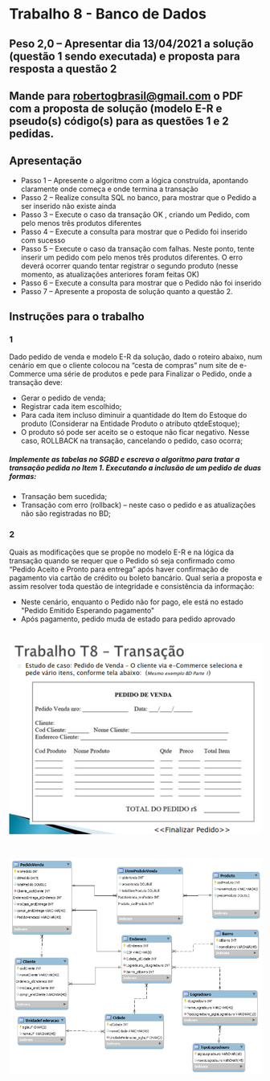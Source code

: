 # Trabalho 8 - Banco de Dados

## Peso 2,0 – Apresentar dia 13/04/2021 a solução (questão 1 sendo executada) e proposta para resposta a questão 2

## Mande para robertogbrasil@gmail.com  o PDF com a proposta de solução (modelo E-R e pseudo(s) código(s) para as questões 1 e 2 pedidas.

## Apresentação
 - Passo 1 – Apresente o algoritmo com a lógica construída, apontando claramente onde começa e onde termina a transação
 - Passo 2 – Realize consulta SQL no banco, para mostrar que o Pedido a ser inserido não existe ainda
 - Passo 3 – Execute o caso da transação OK , criando um Pedido, com pelo menos três produtos diferentes
 - Passo 4 – Execute a consulta para mostrar que o Pedido foi inserido com sucesso
 - Passo 5 – Execute o caso da transação com falhas. Neste ponto, tente inserir um pedido com pelo menos três produtos diferentes.  O erro deverá ocorrer quando tentar registrar o segundo produto (nesse momento, as atualizações anteriores foram feitas OK)
 - Passo 6 – Execute a consulta para mostrar que o Pedido não foi inserido
 - Passo 7 – Apresente a proposta de solução quanto a questão 2.

## Instruções para o trabalho

### 1
Dado pedido de venda e modelo E-R da solução,  dado o roteiro abaixo,  num cenário em que o cliente colocou na “cesta de compras” num site de e-Commerce uma série de produtos e pede para Finalizar o Pedido, onde a transação  deve:

- Gerar o pedido de venda;
- Registrar cada item escolhido;
- Para cada item incluso diminuir a quantidade do Item do Estoque do produto  (Considerar na Entidade Produto o atributo  qtdeEstoque);
- O produto só pode ser aceito se o estoque não ficar negativo. Nesse caso, ROLLBACK na transação, cancelando o pedido, caso ocorra;

##### Implemente as tabelas no SGBD e escreva o algoritmo para tratar a transação pedida no Item 1. Executando a inclusão de um pedido de duas formas:

- Transação bem sucedida;
- Transação com erro (rollback) – neste caso o pedido e as atualizações não são registradas no BD;

### 2
Quais as modificações que se propõe no modelo E-R e na lógica da transação quando se requer que o Pedido só seja confirmado como “Pedido Aceito e Pronto para entrega” após haver confirmação de pagamento via cartão de crédito ou boleto bancário. Qual seria a proposta e assim resolver toda questão de integridade e consistência da informação:

- Neste cenário, enquanto o Pedido não for pago, ele está no estado "Pedido Emitido Esperando pagamento"
- Após pagamento, pedido muda de estado para pedido aprovado

<h1 align="center">
    <img alt="CCL" title="M-E-R" src="https://github.com/LucasGaravaglia/Trabalho-8BD/blob/main/expecifications/pedido_venda.png" width="700px" />
</h1>

<h1 align="center">
    <img alt="CCL" title="M-E-R" src="https://github.com/LucasGaravaglia/Trabalho-8BD/blob/main/expecifications/M_E_R.png" width="700px" />
</h1>
